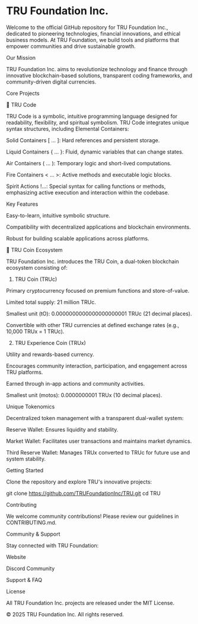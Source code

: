 # TRU Foundation Inc.

Welcome to the official GitHub repository for TRU Foundation Inc., dedicated to pioneering technologies, financial innovations, and ethical business models. At TRU Foundation, we build tools and platforms that empower communities and drive sustainable growth.

Our Mission

TRU Foundation Inc. aims to revolutionize technology and finance through innovative blockchain-based solutions, transparent coding frameworks, and community-driven digital currencies.

Core Projects

🔹 TRU Code

TRU Code is a symbolic, intuitive programming language designed for readability, flexibility, and spiritual symbolism. TRU Code integrates unique syntax structures, including Elemental Containers:

Solid Containers [ ... ]: Hard references and persistent storage.

Liquid Containers { ... }: Fluid, dynamic variables that can change states.

Air Containers ( ... ): Temporary logic and short-lived computations.

Fire Containers < ... >: Active methods and executable logic blocks.

Spirit Actions !...: Special syntax for calling functions or methods, emphasizing active execution and interaction within the codebase.

Key Features

Easy-to-learn, intuitive symbolic structure.

Compatibility with decentralized applications and blockchain environments.

Robust for building scalable applications across platforms.

🔸 TRU Coin Ecosystem

TRU Foundation Inc. introduces the TRU Coin, a dual-token blockchain ecosystem consisting of:

1. TRU Coin (TRUc)

Primary cryptocurrency focused on premium functions and store-of-value.

Limited total supply: 21 million TRUc.

Smallest unit (tO): 0.0000000000000000000001 TRUc (21 decimal places).

Convertible with other TRU currencies at defined exchange rates (e.g., 10,000 TRUx = 1 TRUc).

2. TRU Experience Coin (TRUx)

Utility and rewards-based currency.

Encourages community interaction, participation, and engagement across TRU platforms.

Earned through in-app actions and community activities.

Smallest unit (motos): 0.0000000001 TRUx (10 decimal places).

Unique Tokenomics

Decentralized token management with a transparent dual-wallet system:

Reserve Wallet: Ensures liquidity and stability.

Market Wallet: Facilitates user transactions and maintains market dynamics.

Third Reserve Wallet: Manages TRUx converted to TRUc for future use and system stability.

Getting Started

Clone the repository and explore TRU's innovative projects:

git clone https://github.com/TRUFoundationInc/TRU.git
cd TRU

Contributing

We welcome community contributions! Please review our guidelines in CONTRIBUTING.md.

Community & Support

Stay connected with TRU Foundation:

Website

Discord Community

Support & FAQ

License

All TRU Foundation Inc. projects are released under the MIT License.

© 2025 TRU Foundation Inc. All rights reserved.
